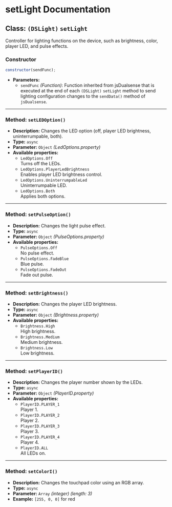# setLight Documentation

## Class: `(DSLight)` `setLight`

Controller for lighting functions on the device, such as brightness, color, player LED, and pulse effects.

### Constructor

```js
constructor(sendFunc);
```

- **Parameters:**
  - `sendFunc` _(Function)_: Function inherited from jsDualsense that is executed at the end of each `(DSLight)` `setLight` method to send lighting configuration changes to the `sendData()` method of `jsDualsense`.

---

### Method: `setLEDOption()`

- **Description:** Changes the LED option (off, player LED brightness, uninterrumpable, both).
- **Type:** `async`
- **Parameter:** `Object` _(LedOptions.property)_
- **Available properties:**
  - `LedOptions.Off`<br>
    Turns off the LEDs.
  - `LedOptions.PlayerLedBrightness`<br>
    Enables player LED brightness control.
  - `LedOptions.UninterrumpableLed`<br>
    Uninterrumpable LED.
  - `LedOptions.Both`<br>
    Applies both options.

---

### Method: `setPulseOption()`

- **Description:** Changes the light pulse effect.
- **Type:** `async`
- **Parameter:** `Object` _(PulseOptions.property)_
- **Available properties:**
  - `PulseOptions.Off`<br>
    No pulse effect.
  - `PulseOptions.FadeBlue`<br>
    Blue pulse.
  - `PulseOptions.FadeOut`<br>
    Fade out pulse.

---

### Method: `setBrightness()`

- **Description:** Changes the player LED brightness.
- **Type:** `async`
- **Parameter:** `Object` _(Brightness.property)_
- **Available properties:**
  - `Brightness.High`<br>
    High brightness.
  - `Brightness.Medium`<br>
    Medium brightness.
  - `Brightness.Low`<br>
    Low brightness.

---

### Method: `setPlayerID()`

- **Description:** Changes the player number shown by the LEDs.
- **Type:** `async`
- **Parameter:** `Object` _(PlayerID.property)_
- **Available properties:**
  - `PlayerID.PLAYER_1`<br>
    Player 1.
  - `PlayerID.PLAYER_2`<br>
    Player 2.
  - `PlayerID.PLAYER_3`<br>
    Player 3.
  - `PlayerID.PLAYER_4`<br>
    Player 4.
  - `PlayerID.ALL`<br>
    All LEDs on.

---

### Method: `setColorI()`

- **Description:** Changes the touchpad color using an RGB array.
- **Type:** `async`
- **Parameter:** `Array` _(integer)_ _(length: 3)_
- **Example:** `[255, 0, 0]` for red
